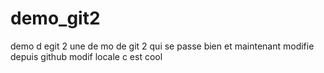 # demo_git2
demo d egit 2
une de mo de git 2 qui se passe bien
et maintenant modifie depuis github
modif locale c est cool
